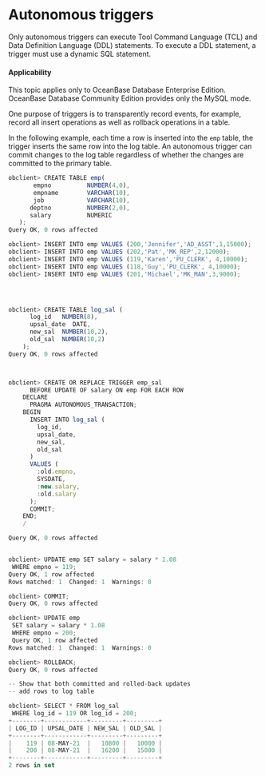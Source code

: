 Autonomous triggers
==========================

Only autonomous triggers can execute Tool Command Language (TCL) and Data Definition Language (DDL) statements. To execute a DDL statement, a trigger must use a dynamic SQL statement.

  <main id="notice" >
    <h4>Applicability</h4>
    <p>This topic applies only to OceanBase Database Enterprise Edition. OceanBase Database Community Edition provides only the MySQL mode. </p>
  </main>

One purpose of triggers is to transparently record events, for example, record all insert operations as well as rollback operations in a table.

In the following example, each time a row is inserted into the `emp` table, the trigger inserts the same row into the log table. An autonomous trigger can commit changes to the log table regardless of whether the changes are committed to the primary table.

```javascript
obclient> CREATE TABLE emp(  
       empno          NUMBER(4,0),  
       empname        VARCHAR(10),  
       job            VARCHAR(10),   
      deptno          NUMBER(2,0),
      salary          NUMERIC  
   );
Query OK, 0 rows affected

obclient> INSERT INTO emp VALUES (200,'Jennifer','AD_ASST',1,15000);
obclient> INSERT INTO emp VALUES (202,'Pat','MK_REP',2,12000);
obclient> INSERT INTO emp VALUES (119,'Karen','PU_CLERK', 4,10000);
obclient> INSERT INTO emp VALUES (118,'Guy','PU_CLERK', 4,10000);
obclient> INSERT INTO emp VALUES (201,'Michael','MK_MAN',3,9000);




obclient> CREATE TABLE log_sal (
      log_id   NUMBER(8),
      upsal_date  DATE,
      new_sal  NUMBER(10,2),
      old_sal  NUMBER(10,2)
    );
Query OK, 0 rows affected



obclient> CREATE OR REPLACE TRIGGER emp_sal
      BEFORE UPDATE OF salary ON emp FOR EACH ROW
    DECLARE
      PRAGMA AUTONOMOUS_TRANSACTION;
    BEGIN
      INSERT INTO log_sal (
        log_id,
        upsal_date,
        new_sal,
        old_sal
      )
      VALUES (
        :old.empno,
        SYSDATE,
        :new.salary,
        :old.salary
      );
      COMMIT;
    END;
    /

Query OK, 0 rows affected


obclient> UPDATE emp SET salary = salary * 1.08
 WHERE empno = 119;
Query OK, 1 row affected
Rows matched: 1  Changed: 1  Warnings: 0

obclient> COMMIT;
Query OK, 0 rows affected

obclient> UPDATE emp
 SET salary = salary * 1.08
 WHERE empno = 200;
 Query OK, 1 row affected
Rows matched: 1  Changed: 1  Warnings: 0

obclient> ROLLBACK;
Query OK, 0 rows affected

-- Show that both committed and rolled-back updates
-- add rows to log table

obclient> SELECT * FROM log_sal
 WHERE log_id = 119 OR log_id = 200;
+--------+------------+---------+---------+
| LOG_ID | UPSAL_DATE | NEW_SAL | OLD_SAL |
+--------+------------+---------+---------+
|    119 | 08-MAY-21  |   10800 |   10000 |
|    200 | 08-MAY-21  |   16200 |   15000 |
+--------+------------+---------+---------+
2 rows in set
```


